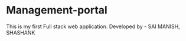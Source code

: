 # Management-portal
This is my first Full stack web application.
Developed by - SAI MANISH, SHASHANK
